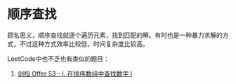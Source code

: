 # 顺序查找

顾名思义，顺序查找就逐个遍历元素，找到匹配的解。有时也是一种暴力求解的方式，不过这种方式效率比较低，时间复杂度比较高。

LeetCode中也不乏也有类似的题目：

1. [剑指 Offer 53 - I. 在排序数组中查找数字 I](https://leetcode-cn.com/problems/zai-pai-xu-shu-zu-zhong-cha-zhao-shu-zi-lcof/)

